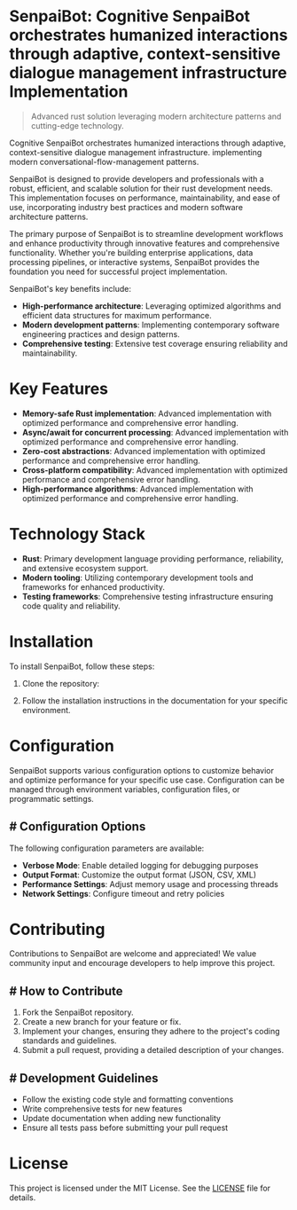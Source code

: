 <!-- fallback_SenpaiBot_20250803184302_79262 -->

# SenpaiBot: Cognitive SenpaiBot orchestrates humanized interactions through adaptive, context-sensitive dialogue management infrastructure Implementation
> Advanced rust solution leveraging modern architecture patterns and cutting-edge technology.

Cognitive SenpaiBot orchestrates humanized interactions through adaptive, context-sensitive dialogue management infrastructure. implementing modern conversational-flow-management patterns.

SenpaiBot is designed to provide developers and professionals with a robust, efficient, and scalable solution for their rust development needs. This implementation focuses on performance, maintainability, and ease of use, incorporating industry best practices and modern software architecture patterns.

The primary purpose of SenpaiBot is to streamline development workflows and enhance productivity through innovative features and comprehensive functionality. Whether you're building enterprise applications, data processing pipelines, or interactive systems, SenpaiBot provides the foundation you need for successful project implementation.

SenpaiBot's key benefits include:

* **High-performance architecture**: Leveraging optimized algorithms and efficient data structures for maximum performance.
* **Modern development patterns**: Implementing contemporary software engineering practices and design patterns.
* **Comprehensive testing**: Extensive test coverage ensuring reliability and maintainability.

# Key Features

* **Memory-safe Rust implementation**: Advanced implementation with optimized performance and comprehensive error handling.
* **Async/await for concurrent processing**: Advanced implementation with optimized performance and comprehensive error handling.
* **Zero-cost abstractions**: Advanced implementation with optimized performance and comprehensive error handling.
* **Cross-platform compatibility**: Advanced implementation with optimized performance and comprehensive error handling.
* **High-performance algorithms**: Advanced implementation with optimized performance and comprehensive error handling.

# Technology Stack

* **Rust**: Primary development language providing performance, reliability, and extensive ecosystem support.
* **Modern tooling**: Utilizing contemporary development tools and frameworks for enhanced productivity.
* **Testing frameworks**: Comprehensive testing infrastructure ensuring code quality and reliability.

# Installation

To install SenpaiBot, follow these steps:

1. Clone the repository:


2. Follow the installation instructions in the documentation for your specific environment.

# Configuration

SenpaiBot supports various configuration options to customize behavior and optimize performance for your specific use case. Configuration can be managed through environment variables, configuration files, or programmatic settings.

## # Configuration Options

The following configuration parameters are available:

* **Verbose Mode**: Enable detailed logging for debugging purposes
* **Output Format**: Customize the output format (JSON, CSV, XML)
* **Performance Settings**: Adjust memory usage and processing threads
* **Network Settings**: Configure timeout and retry policies

# Contributing

Contributions to SenpaiBot are welcome and appreciated! We value community input and encourage developers to help improve this project.

## # How to Contribute

1. Fork the SenpaiBot repository.
2. Create a new branch for your feature or fix.
3. Implement your changes, ensuring they adhere to the project's coding standards and guidelines.
4. Submit a pull request, providing a detailed description of your changes.

## # Development Guidelines

* Follow the existing code style and formatting conventions
* Write comprehensive tests for new features
* Update documentation when adding new functionality
* Ensure all tests pass before submitting your pull request

# License

This project is licensed under the MIT License. See the [LICENSE](https://github.com/xgek/SenpaiBot/blob/main/LICENSE) file for details.
